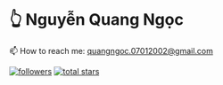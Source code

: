 
# 👆 Nguyễn Quang Ngọc


📫 How to reach me: quangngoc.07012002@gmail.com
   <p align="left">
      <a href="https://github.com/qngoc07012002?tab=followers">
         <img alt="followers" title="Follow me on Github" src="https://custom-icon-badges.demolab.com/github/followers/qngoc07012002?color=236ad3&labelColor=1155ba&style=for-the-badge&logo=person-add&label=Follow&logoColor=white"/></a>
      <a href="https://github.com/qngoc07012002?tab=repositories&sort=stargazers">
         <img alt="total stars" title="Total stars on GitHub" src="https://custom-icon-badges.demolab.com/github/stars/qngoc07012002?color=55960c&style=for-the-badge&labelColor=488207&logo=star"/></a>
   </p>

[linkedin]: https://www.linkedin.com/in/nguyen-quang-ngoc-014968193/
[facebook]: https://www.facebook.com/nqn.07012002/


